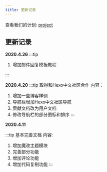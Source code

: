 ```yaml
---
title: 更新记录
---
```


查看我们的计划: [project](https://github.com/kjhuanhao/hexocn/projects/2)

## 更新记录
**2020.4.26**
:::tip
1. 增加邮件回复模板教程

:::

**2020.4.20**
:::tip
取得和Hexo中文社区合作
内容：

1. 增加一些博客样例
2. 导航栏增加Hexo中文社区导航
3. 贡献文档改为用户文档
4. 修改导航栏的部分图标和排序
:::

**2020.4.11**

:::tip
基本完善文档
内容:

1. 增加魔改主题模块
2. 完善部分功能
3. 增加评论功能
4. 增加代码复制功能
:::
